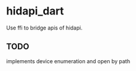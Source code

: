 # hidapi_dart

Use ffi to bridge apis of hidapi.

## TODO
implements device enumeration and open by path
